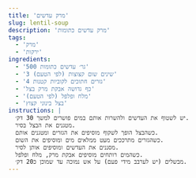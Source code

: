 ```yaml
---
title: 'מרק עדשים'
slug: lentil-soup
description: 'מרק עדשים כתומות'
tags:
  - 'מרק'
  - 'ירקות'
ingredients:
  - '500 גר׳ עדשים כתומות'
  - '3 שינים שום קצוצות (לפי הטעם)'
  - '4 גזרים חתוכים לקוביות קטנות'
  - 'כף גדושה אבקת מרק בצל'
  - 'מלח ופלפל (לפי הטעם)'
  - 'בצל בינוני קצוץ'
instructions: |
  יש לשטוף את העדשים ולהשרות אותם במים פושרים למשך 30 דק׳.
  מטגנים את הבצל בסיר.
  כשהבצל הופך לשקוף מוסיפים את הגזרים ומטגנים אותם.
  כשהגזרים מתרככים מעט ממלאים מים ומוסיפים את השום.
  מסננים את העדשים ומוסיפים אותן לסיר.
  כשהמים רותחים מוסיפים אבקת מרק, מלח ופלפל.
  מבשלים (יש לערבב מידי פעם) על אש נמוכה עד שמוכן כ20 דק׳.
---
```

